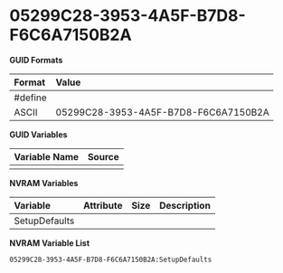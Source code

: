 # 05299C28-3953-4A5F-B7D8-F6C6A7150B2A

**GUID Formats**

| Format  | Value | 
|:--------|:------|
| #define |  |
| ASCII   | 05299C28-3953-4A5F-B7D8-F6C6A7150B2A |

**GUID Variables**

| Variable Name           | Source | 
|:------------------------|:-------|
|                         |        |

**NVRAM Variables**

| Variable           | Attribute | Size | Description | 
|:-------------------|:----------|:-----|:------------|
| SetupDefaults         |           |      |             |

**NVRAM Variable List**

```
05299C28-3953-4A5F-B7D8-F6C6A7150B2A:SetupDefaults
```